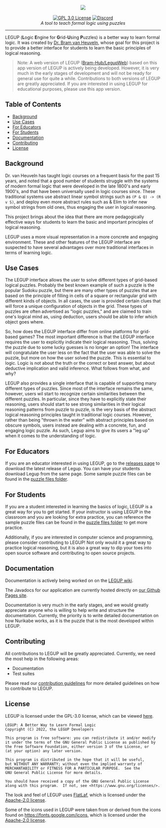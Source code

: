 <p align="center">
    <img src="https://user-images.githubusercontent.com/46334090/180582690-a65937c6-6766-40f7-a21e-c1d8bbb3b26a.png"></a>
    <br />
    <br />
    <a href="https://choosealicense.com/licenses/gpl-3.0/"><img src="https://img.shields.io/badge/license-GPL%203.0-red" alt="GPL 3.0 License"></a>
    <a href="https://discord.gg/Ym5p6zUQjE"><img src="https://img.shields.io/discord/882735190785527848.svg?label=discord&color=yellow&logo=discord" alt="Discord"></a>
    <br />
    <i>A tool to teach formal logic using puzzles</i>
</p>
<hr />

LEGUP (**L**ogic **E**ngine for **G**rid-**U**sing **P**uzzles) is a better way to learn formal logic. It was created by [Dr. Bram van Heuveln](https://science.rpi.edu/itws/faculty/bram-van-heuveln), whose goal for this project is to provide a better interface for students to learn the basic principles of logical reasoning.

> Note: A web version of LEGUP ([Bram-Hub/LegupWeb](https://github.com/Bram-Hub/LegupWeb)) based on this app version of LEGUP is actively being developed. However, it is very much in the early stages of development and will not be ready for general use for quite a while. Contributions to both versions of LEGUP are greatly appreciated. If you are interested in using LEGUP for educational purposes, please use this app version.

## Table of Contents
- [Background](#background)
- [Use Cases](#use-cases)
- [For Educators](#for-educators)
- [For Students](#for-students)
- [Documentation](#documentation)
- [Contributing](#contributing)
- [License](#license)

## Background
Dr. van Heuveln has taught logic courses on a frequent basis for the past 15 years, and noted that a good number of students struggle with the systems of modern formal logic that were developed in the late 1800's and early 1900's, and that have been universally used in logic courses since. These traditional systems use abstract linear symbol strings such as `(P & Q) -> (R v S)`, and deploy even more abstract rules such as & Elim to infer new symbol strings from old ones, thus engaging the user in logical reasoning.

This project brings about the idea that there are more pedagogically effective ways for students to learn the basic and important principles of logical reasoning.

LEGUP uses a more visual representation in a more concrete and engaging environment. These and other features of the LEGUP interface are suspected to have several advantages over more traditional interfaces in terms of learning logic.

## Use Cases
The LEGUP interface allows the user to solve different types of grid-based logical puzzles. Probably the best known example of such a puzzle is the popular Sudoku puzzle, but there are many other types of puzzles that are based on the principle of filling in cells of a square or rectangular grid with different kinds of objects. In all cases, the user is provided certain clues that will force a unique configuration of objects in the grid. These types of puzzles are often advertised as "logic puzzles," and are claimed to train one's logical mind as, using deduction, users should be able to infer which object goes where.

So, how does the LEGUP interface differ from online platforms for grid-based games? The most important difference is that the LEGUP interface requires the user to explicitly indicate their logical reasoning. Thus, solving the puzzle due to some lucky guesses is no longer an option! The interface will congratulate the user less on the fact that the user was able to solve the puzzle, but more on how the user solved the puzzle. This is essential to logic. Logic is not about the truth or the correct or best answer, but about deductive implication and valid inference. What follows from what, and why?

LEGUP also provides a single interface that is capable of supporting many different types of puzzles. Since most of the interface remains the same, however, users wil start to recognize certain similarities between the different puzzles. In particular, since they have to explicitly state their reasoning, users should start to see strong similarities in their logical reasoning patterns from puzzle to puzzle, is the very basis of the abstract logical reasoning principles taught in traditional logic courses. However, rather than being "thrown in the water" with abstract principles based on obscure symbols, users instead are dealing with a concrete, fun, and engaging logic puzzle. As such, Legup aims to give its users a "leg up" when it comes to the understanding of logic.

## For Educators
If you are an educator interested in using LEGUP, go to the [releases page](https://github.com/Bram-Hub/Legup/releases) to download the latest release of Legup. You can have your students download Legup from the same page. Some sample puzzle files can be found in the [puzzle files folder](https://github.com/Bram-Hub/Legup/tree/master/puzzles%20files).

## For Students
If you are a student interested in learning the basics of logic, LEGUP is a great way for you to get started. If your instructor is using LEGUP in the classroom and you are looking for extra practice, you can reference the sample puzzle files can be found in the [puzzle files folder](https://github.com/Bram-Hub/Legup/tree/master/puzzles%20files) to get more practice.

Additionally, if you are interested in computer science and programming, please consider contributing to LEGUP! Not only would it a great way to practice logical reasoning, but it is also a great way to dip your toes into open source software and contributing to open source projects.

## Documentation
Documentation is actively being worked on on the [LEGUP wiki](https://github.com/Bram-Hub/Legup/wiki).

The Javadocs for our application are currently hosted directly on [our Github Pages site](https://bram-hub.github.io/LEGUP/).

Documentation is very much in the early stages, and we would greatly appreciate anyone who is willing to help write and structure the documentation. Currently, the priority is to write detailed documentation on how Nurikabe works, as it is the puzzle that is the most developed within LEGUP.

## Contributing
All contributions to LEGUP will be greatly appreciated. Currently, we need the most help in the following areas:
- Documentation
- Test suites

Please read our [contribution guidelines](CONTRIBUTING.md) for more detailed guidelines on how to contribute to LEGUP.

## License
LEGUP is licensed under the GPL-3.0 license, which can be viewed [here](LICENSE).
```
LEGUP: A Better Way to Learn Formal Logic
Copyright (C) 2022, the LEGUP Developers

This program is free software: you can redistribute it and/or modify
it under the terms of the GNU General Public License as published by
the Free Software Foundation, either version 3 of the License, or
(at your option) any later version.

This program is distributed in the hope that it will be useful,
but WITHOUT ANY WARRANTY; without even the implied warranty of
MERCHANTABILITY or FITNESS FOR A PARTICULAR PURPOSE.  See the
GNU General Public License for more details.

You should have received a copy of the GNU General Public License
along with this program.  If not, see <https://www.gnu.org/licenses/>.
```

The look and feel of LEGUP uses [FlatLaf](https://github.com/JFormDesigner/FlatLaf), which is licensed under the [Apache-2.0 license](https://www.apache.org/licenses/LICENSE-2.0.html).

Some of the icons used in LEGUP were taken from or derived from the icons found on https://fonts.google.com/icons, which is licensed under the [Apache-2.0 license](https://www.apache.org/licenses/LICENSE-2.0.html).